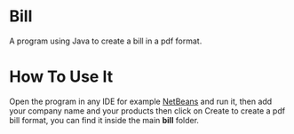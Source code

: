 # Bill
A program using Java to create a bill in a pdf format. 
# How To Use It
Open the program in any IDE for example [NetBeans](https://netbeans.org/) and run it, then add your company name and your products 
then click on Create to create a pdf bill format, you can find it inside the main **bill** folder. 
